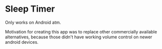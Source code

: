 # Sleep Timer

Only works on Android atm.

Motivation for creating this app was to replace other commercially available alternatives, because those didn't have working volume control on newer android devices.